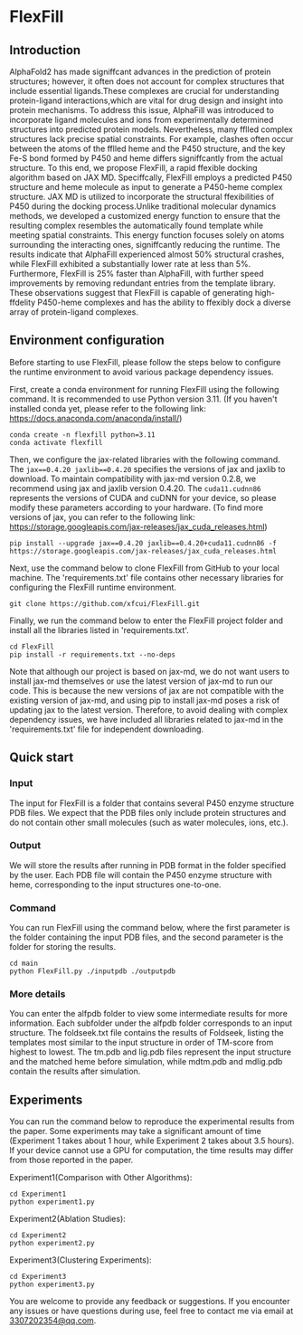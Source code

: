 # FlexFill
## Introduction
AlphaFold2 has made signiffcant advances in the prediction of protein structures; however, it often does not account for complex structures that include essential ligands.These complexes are crucial for understanding protein-ligand interactions,which are vital for drug design and insight into protein mechanisms. To address this issue, AlphaFill was introduced to incorporate ligand molecules and ions from experimentally determined structures into predicted protein models. Nevertheless, many fflled complex structures lack precise spatial constraints. For example, clashes often occur between the atoms of the fflled heme and the P450 structure, and the key Fe-S bond formed by P450 and heme differs signiffcantly from the actual structure. To this end, we propose FlexFill, a rapid ffexible docking algorithm based on JAX MD. Speciffcally, FlexFill employs a predicted P450 structure and heme molecule as input to generate a P450-heme complex structure. JAX MD is utilized to incorporate the structural ffexibilities of P450 during the docking process.Unlike traditional molecular dynamics methods, we developed a customized energy function to ensure that the resulting complex resembles the automatically found template while meeting spatial constraints. This energy function focuses solely on atoms surrounding the interacting ones, signiffcantly reducing the runtime. The results indicate that AlphaFill experienced almost 50% structural crashes, while FlexFill exhibited a substantially lower rate at less than 5%. Furthermore, FlexFill is 25% faster than AlphaFill, with further speed improvements by removing redundant entries from the template library. These observations suggest that FlexFill is capable of generating high-ffdelity P450-heme complexes and has the ability to ffexibly dock a diverse array of protein-ligand complexes.
## Environment configuration
Before starting to use FlexFill, please follow the steps below to configure the runtime environment to avoid various package dependency issues.

First, create a conda environment for running FlexFill using the following command. It is recommended to use Python version 3.11. (If you haven't installed conda yet, please refer to the following link: https://docs.anaconda.com/anaconda/install/)

```
conda create -n flexfill python=3.11
conda activate flexfill
```

Then, we configure the jax-related libraries with the following command. The `jax==0.4.20 jaxlib==0.4.20` specifies the versions of jax and jaxlib to download. To maintain compatibility with jax-md version 0.2.8, we recommend using jax and jaxlib version 0.4.20. The `cuda11.cudnn86` represents the versions of CUDA and cuDNN for your device, so please modify these parameters according to your hardware. (To find more versions of jax, you can refer to the following link: https://storage.googleapis.com/jax-releases/jax_cuda_releases.html)

```
pip install --upgrade jax==0.4.20 jaxlib==0.4.20+cuda11.cudnn86 -f https://storage.googleapis.com/jax-releases/jax_cuda_releases.html
```

Next, use the command below to clone FlexFill from GitHub to your local machine. The 'requirements.txt' file contains other necessary libraries for configuring the FlexFill runtime environment.

```
git clone https://github.com/xfcui/FlexFill.git
```


Finally, we run the command below to enter the FlexFill project folder and install all the libraries listed in 'requirements.txt'.
```
cd FlexFill
pip install -r requirements.txt --no-deps
```

Note that although our project is based on jax-md, we do not want users to install jax-md themselves or use the latest version of jax-md to run our code. This is because the new versions of jax are not compatible with the existing version of jax-md, and using pip to install jax-md poses a risk of updating jax to the latest version. Therefore, to avoid dealing with complex dependency issues, we have included all libraries related to jax-md in the 'requirements.txt' file for independent downloading.

## Quick start

### Input
The input for FlexFill is a folder that contains several P450 enzyme structure PDB files. We expect that the PDB files only include protein structures and do not contain other small molecules (such as water molecules, ions, etc.).

### Output
We will store the results after running in PDB format in the folder specified by the user. Each PDB file will contain the P450 enzyme structure with heme, corresponding to the input structures one-to-one.

### Command
You can run FlexFill using the command below, where the first parameter is the folder containing the input PDB files, and the second parameter is the folder for storing the results.
```
cd main
python FlexFill.py ./inputpdb ./outputpdb
```

### More details
You can enter the alfpdb folder to view some intermediate results for more information. Each subfolder under the alfpdb folder corresponds to an input structure. The foldseek.txt file contains the results of Foldseek, listing the templates most similar to the input structure in order of TM-score from highest to lowest. The tm.pdb and lig.pdb files represent the input structure and the matched heme before simulation, while mdtm.pdb and mdlig.pdb contain the results after simulation.

## Experiments
You can run the command below to reproduce the experimental results from the paper. Some experiments may take a significant amount of time (Experiment 1 takes about 1 hour, while Experiment 2 takes about 3.5 hours). If your device cannot use a GPU for computation, the time results may differ from those reported in the paper.

Experiment1(Comparison with Other Algorithms):
```
cd Experiment1
python experiment1.py
```
Experiment2(Ablation Studies):
```
cd Experiment2
python experiment2.py
```
Experiment3(Clustering Experiments):
```
cd Experiment3
python experiment3.py
```

You are welcome to provide any feedback or suggestions. If you encounter any issues or have questions during use, feel free to contact me via email at 3307202354@qq.com.